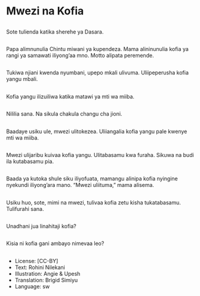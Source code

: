 # Mwezi na Kofia

##
Sote tulienda katika sherehe ya Dasara.

##
Papa alimnunulia Chintu miwani ya kupendeza.
Mama alininunulia kofia ya rangi ya samawati iliyong’aa mno.
Motto alipata peremende.

##
Tukiwa njiani kwenda nyumbani, upepo mkali ulivuma.
Uliipeperusha kofia yangu mbali.

##
Kofia yangu ilizuiliwa katika matawi ya mti wa miiba.

##
Nililia sana.
Na sikula chakula changu cha jioni.

##
Baadaye usiku ule, mwezi ulitokezea.
Uliiangalia kofia yangu pale kwenye mti wa miiba.

##
Mwezi ulijaribu kuivaa kofia yangu.
Ulitabasamu kwa furaha.
Sikuwa na budi ila kutabasamu pia.

##
Baada ya kutoka shule siku iliyofuata, mamangu alinipa kofia nyingine nyekundi iliyong’ara mano.
“Mwezi uliituma,” mama alisema.

##
Usiku huo, sote, mimi na mwezi, tulivaa kofia zetu kisha tukatabasamu.
Tulifurahi sana.

##
Unadhani jua linahitaji kofia?

##
Kisia ni kofia gani ambayo nimevaa leo?

##
* License: [CC-BY]
* Text: Rohini Nilekani
* Illustration: Angie & Upesh
* Translation: Brigid Simiyu
* Language: sw
